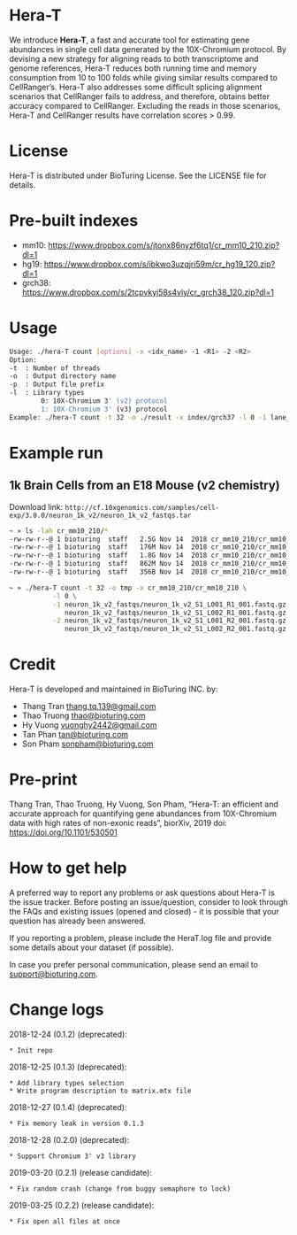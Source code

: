 # Hera-T

We introduce **Hera-T**, a fast and accurate tool for estimating gene abundances in single cell data generated by the 10X-Chromium protocol. By devising a new strategy for aligning reads to both transcriptome and genome references, Hera-T reduces both running time and memory consumption from 10 to 100 folds while giving similar results compared to CellRanger’s. Hera-T also addresses some difficult splicing alignment scenarios that CellRanger fails to address, and therefore, obtains better accuracy compared to CellRanger. Excluding the reads in those scenarios, Hera-T and CellRanger results have correlation scores > 0.99.

# License

Hera-T is distributed under BioTuring License. See the LICENSE file for details.

# Pre-built indexes

* mm10: https://www.dropbox.com/s/jtonx86nyzf6tq1/cr_mm10_210.zip?dl=1
* hg19: https://www.dropbox.com/s/ibkwo3uzqjri59m/cr_hg19_120.zip?dl=1
* grch38: https://www.dropbox.com/s/2tcpvkyj58s4vly/cr_grch38_120.zip?dl=1

# Usage
```bash
Usage: ./hera-T count [options] -x <idx_name> -1 <R1> -2 <R2>
Option:
-t	: Number of threads
-o	: Output directory name
-p	: Output file prefix
-l	: Library types
		0: 10X-Chromium 3' (v2) protocol
		1: 10X-Chromium 3' (v3) protocol
Example: ./hera-T count -t 32 -o ./result -x index/grch37 -l 0 -1 lane_0.read_1.fq lane_1.read_1.fq -2 lane_0.read_2.fq lane_1.read_2.fq
```
# Example run

## 1k Brain Cells from an E18 Mouse (v2 chemistry)

Download link: `http://cf.10xgenomics.com/samples/cell-exp/3.0.0/neuron_1k_v2/neuron_1k_v2_fastqs.tar`

```bash
~ » ls -lah cr_mm10_210/*
-rw-rw-r--@ 1 bioturing  staff   2.5G Nov 14  2018 cr_mm10_210/cr_mm10_210.bwt
-rw-rw-r--@ 1 bioturing  staff   176M Nov 14  2018 cr_mm10_210/cr_mm10_210.fasta
-rw-rw-r--@ 1 bioturing  staff   1.8G Nov 14  2018 cr_mm10_210/cr_mm10_210.hash
-rw-rw-r--@ 1 bioturing  staff   862M Nov 14  2018 cr_mm10_210/cr_mm10_210.info
-rw-rw-r--@ 1 bioturing  staff   356B Nov 14  2018 cr_mm10_210/cr_mm10_210.log

~ » ./hera-T count -t 32 -o tmp -x cr_mm10_210/cr_mm10_210 \
		   -l 0 \
		   -1 neuron_1k_v2_fastqs/neuron_1k_v2_S1_L001_R1_001.fastq.gz \
		      neuron_1k_v2_fastqs/neuron_1k_v2_S1_L002_R1_001.fastq.gz \
		   -2 neuron_1k_v2_fastqs/neuron_1k_v2_S1_L001_R2_001.fastq.gz \
		      neuron_1k_v2_fastqs/neuron_1k_v2_S1_L002_R2_001.fastq.gz
```

# Credit
Hera-T is developed and maintained in BioTuring INC. by:

* Thang Tran thang.tq.139@gmail.com
* Thao Truong thao@bioturing.com
* Hy Vuong vuonghy2442@gmail.com
* Tan Phan tan@bioturing.com
* Son Pham sonpham@bioturing.com

# Pre-print

Thang Tran, Thao Truong, Hy Vuong, Son Pham, “Hera-T: an efficient and accurate approach for quantifying gene abundances from 10X-Chromium data with high rates of non-exonic reads”, biorXiv, 2019 doi: https://doi.org/10.1101/530501

# How to get help

A preferred way to report any problems or ask questions about Hera-T is the issue tracker. Before posting an issue/question, consider to look through the FAQs and existing issues (opened and closed) - it is possible that your question has already been answered.

If you reporting a problem, please include the HeraT.log file and provide some details about your dataset (if possible).

In case you prefer personal communication, please send an email to support@bioturing.com.

# Change logs

2018-12-24 (0.1.2) (deprecated):

    * Init repo

2018-12-25 (0.1.3) (deprecated):

    * Add library types selection
    * Write program description to matrix.mtx file

2018-12-27 (0.1.4) (deprecated):

    * Fix memory leak in version 0.1.3

2018-12-28 (0.2.0) (deprecated):

    * Support Chromium 3' v3 library

2019-03-20 (0.2.1) (release candidate):

    * Fix random crash (change from buggy semaphore to lock)

2019-03-25 (0.2.2) (release candidate):

    * Fix open all files at once

